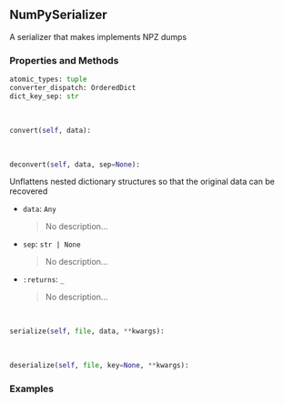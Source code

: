 ## <a id="McUtils.Scaffolding.Serializers.NumPySerializer">NumPySerializer</a>
A serializer that makes implements NPZ dumps

### Properties and Methods
```python
atomic_types: tuple
converter_dispatch: OrderedDict
dict_key_sep: str
```
<a id="McUtils.Scaffolding.Serializers.NumPySerializer.convert" class="docs-object-method">&nbsp;</a>
```python
convert(self, data): 
```

<a id="McUtils.Scaffolding.Serializers.NumPySerializer.deconvert" class="docs-object-method">&nbsp;</a>
```python
deconvert(self, data, sep=None): 
```
Unflattens nested dictionary structures so that the original data
        can be recovered
- `data`: `Any`
    >No description...
- `sep`: `str | None`
    >No description...
- `:returns`: `_`
    >No description...

<a id="McUtils.Scaffolding.Serializers.NumPySerializer.serialize" class="docs-object-method">&nbsp;</a>
```python
serialize(self, file, data, **kwargs): 
```

<a id="McUtils.Scaffolding.Serializers.NumPySerializer.deserialize" class="docs-object-method">&nbsp;</a>
```python
deserialize(self, file, key=None, **kwargs): 
```

### Examples


